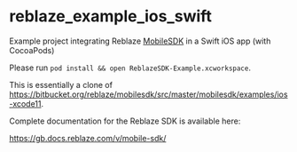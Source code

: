 # reblaze_example_ios_swift
Example project integrating Reblaze [MobileSDK](https://bitbucket.org/reblaze/mobilesdk) in a Swift iOS app (with CocoaPods) 

Please run `pod install && open ReblazeSDK-Example.xcworkspace`.

This is essentially a clone of https://bitbucket.org/reblaze/mobilesdk/src/master/mobilesdk/examples/ios-xcode11.

Complete documentation for the Reblaze SDK is available here:

https://gb.docs.reblaze.com/v/mobile-sdk/
